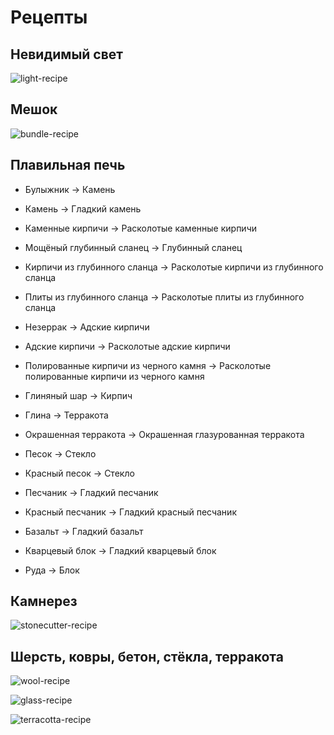 # Рецепты

## Невидимый свет

![light-recipe](/light-recipe.png)

## Мешок

![bundle-recipe](/bundle-recipe.png)

## Плавильная печь

- Булыжник -> Камень

- Камень -> Гладкий камень

- Каменные кирпичи -> Расколотые каменные кирпичи

- Мощёный глубинный сланец -> Глубинный сланец

- Кирпичи из глубинного сланца -> Расколотые кирпичи из глубинного сланца

- Плиты из глубинного сланца -> Расколотые плиты из глубинного сланца

- Незеррак -> Адские кирпичи

- Адские кирпичи -> Расколотые адские кирпичи

- Полированные кирпичи из черного камня -> Расколотые полированные кирпичи из черного камня

- Глиняный шар -> Кирпич

- Глина -> Терракота

- Окрашенная терракота -> Окрашенная глазурованная терракота

- Песок -> Стекло

- Красный песок -> Стекло

- Песчаник -> Гладкий песчаник

- Красный песчаник -> Гладкий красный песчаник

- Базальт -> Гладкий базальт

- Кварцевый блок -> Гладкий кварцевый блок

- Руда -> Блок

## Камнерез

![stonecutter-recipe](/stonecutter-recipe.png)

## Шерсть, ковры, бетон, стёкла, терракота

![wool-recipe](/wool-recipe.png)

![glass-recipe](/glass-recipe.png)

![terracotta-recipe](/terracotta-recipe.png)